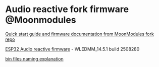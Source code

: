 # Audio reactive fork firmware @Moonmodules

[Quick start guide and firmware documentation from MoonModules fork repo](https://mm.kno.wled.ge)

[ESP32 Audio reactive firmware](https://github.com/srg74/WLED-wemos-shield/tree/master/resources/Firmware/@MoonModules/latest) - WLEDMM_14.5.1 build 2508280

[bin files naming explanation](https://mm.kno.wled.ge/moonmodules/Installing-and-Compiling/#configurations)
